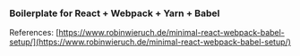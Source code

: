 ### Boilerplate for React + Webpack + Yarn + Babel
References: [https://www.robinwieruch.de/minimal-react-webpack-babel-setup/](https://www.robinwieruch.de/minimal-react-webpack-babel-setup/)